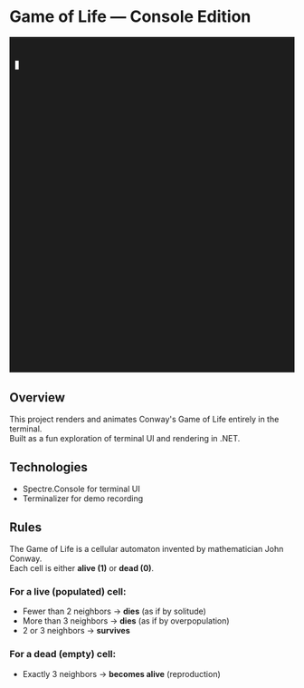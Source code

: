 # Game of Life — Console Edition

![Demo](assets/demo.gif)

## Overview
This project renders and animates Conway's Game of Life entirely in the terminal.  
Built as a fun exploration of terminal UI and rendering in .NET.

## Technologies
- Spectre.Console for terminal UI  
- Terminalizer for demo recording

## Rules

The Game of Life is a cellular automaton invented by mathematician John Conway.  
Each cell is either **alive (1)** or **dead (0)**.

### For a live (populated) cell:
- Fewer than 2 neighbors → **dies** (as if by solitude)  
- More than 3 neighbors → **dies** (as if by overpopulation)  
- 2 or 3 neighbors → **survives**

### For a dead (empty) cell:
- Exactly 3 neighbors → **becomes alive** (reproduction)

